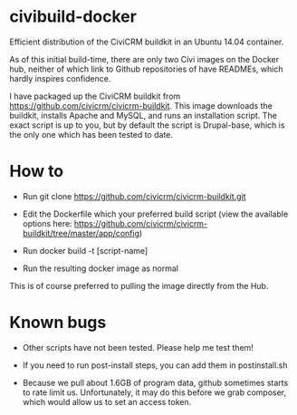 # civibuild-docker
Efficient distribution of the CiviCRM buildkit in an Ubuntu 14.04 container.

As of this initial build-time, there are only two Civi images on the Docker hub, neither of which link to Github repositories of have READMEs, which hardly inspires confidence.

I have packaged up the CiviCRM buildkit from https://github.com/civicrm/civicrm-buildkit. This image downloads the buildkit, installs Apache and MySQL, and runs an installation script. The exact script is up to you, but by default the script is Drupal-base, which is the only one which has been tested to date.

# How to

* Run git clone https://github.com/civicrm/civicrm-buildkit.git

* Edit the Dockerfile which your preferred build script (view the available options here: https://github.com/civicrm/civicrm-buildkit/tree/master/app/config)

* Run docker build -t [script-name]

* Run the resulting docker image as normal

This is of course preferred to pulling the image directly from the Hub.

# Known bugs

* Other scripts have not been tested. Please help me test them!

* If you need to run post-install steps, you can add them in postinstall.sh

* Because we pull about 1.6GB of program data, github sometimes starts to rate limit us. Unfortunately, it may do this before we grab composer, which would allow us to set an access token.
